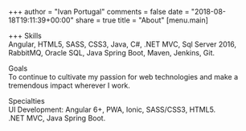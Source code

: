 +++
author = "Ivan Portugal"
comments = false
date = "2018-08-18T19:11:39+00:00"
share = true
title = "About"
[menu.main]

+++
Skills  
Angular, HTML5, SASS, CSS3, Java, C#, .NET MVC, Sql Server 2016, RabbitMQ, Oracle SQL, Java Spring Boot, Maven, Jenkins, Git.  
  
Goals  
To continue to cultivate my passion for web technologies and make a tremendous impact wherever I work.  
  
Specialties  
UI Development: Angular 6+, PWA, Ionic, SASS/CSS3, HTML5.  
.NET MVC, Java Spring Boot.